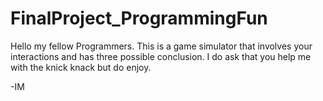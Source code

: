 # FinalProject_ProgrammingFun
Hello my fellow Programmers.
This is a game simulator that involves your interactions 
and has three possible conclusion. 
I do ask that you help me with the knick knack
but do enjoy.

-IM

